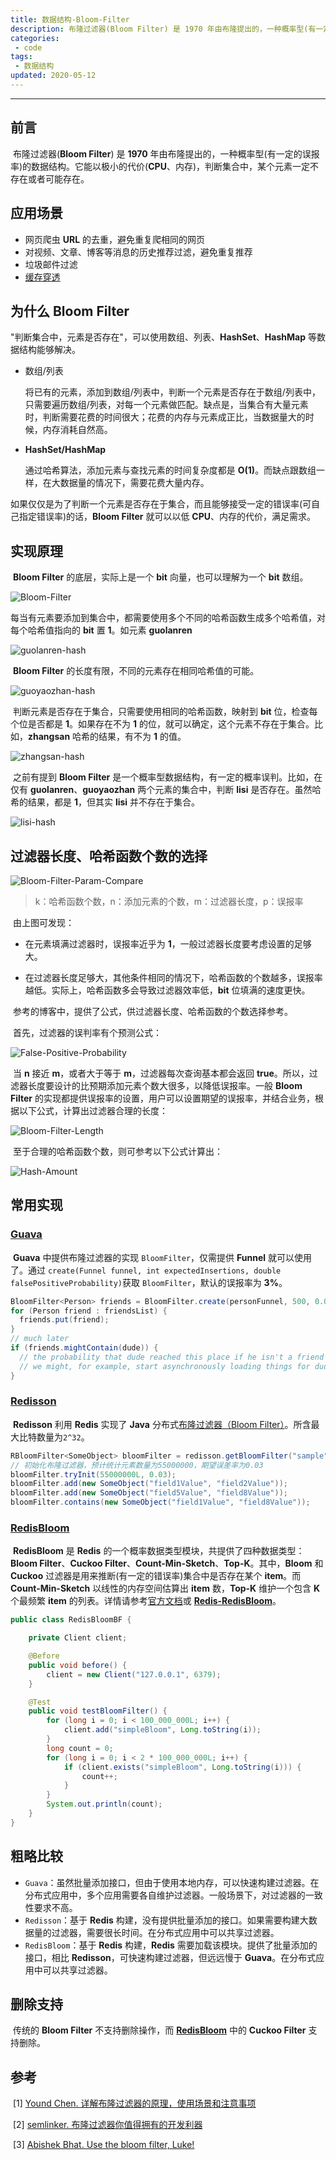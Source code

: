 ```yaml
---
title: 数据结构-Bloom-Filter
description: 布隆过滤器(Bloom Filter) 是 1970 年由布隆提出的，一种概率型(有一定的误报率)的数据结构。它能以极小的代价(CPU、内存)，判断集合中，某个元素一定不存在或者可能存在。
categories: 
 - code
tags:
 - 数据结构
updated: 2020-05-12
---
```


------

## 前言

​	布隆过滤器(**Bloom Filter**) 是 **1970** 年由布隆提出的，一种概率型(有一定的误报率)的数据结构。它能以极小的代价(**CPU**、内存)，判断集合中，某个元素一定不存在或者可能存在。

## 应用场景

- 网页爬虫 **URL** 的去重，避免重复爬相同的网页
- 对视频、文章、博客等消息的历史推荐过滤，避免重复推荐
- 垃圾邮件过滤
- [缓存穿透](https://found.guolanren.online/code/2020/05/06/Redis-缓存问题与解决)

## 为什么 Bloom Filter

​	"判断集合中，元素是否存在"，可以使用数组、列表、**HashSet**、**HashMap** 等数据结构能够解决。

- 数组/列表

  将已有的元素，添加到数组/列表中，判断一个元素是否存在于数组/列表中，只需要遍历数组/列表，对每一个元素做匹配。缺点是，当集合有大量元素时，判断需要花费的时间很大；花费的内存与元素成正比，当数据量大的时候，内存消耗自然高。

- **HashSet/HashMap**

  通过哈希算法，添加元素与查找元素的时间复杂度都是 **O(1)**。而缺点跟数组一样，在大数据量的情况下，需要花费大量内存。


​	如果仅仅是为了判断一个元素是否存在于集合，而且能够接受一定的错误率(可自己指定错误率)的话，**Bloom Filter** 就可以以低 **CPU**、内存的代价，满足需求。

## 实现原理

​	**Bloom Filter** 的底层，实际上是一个 **bit** 向量，也可以理解为一个 **bit** 数组。

![Bloom-Filter](https://github.com/guolanren/gallery/blob/master/found/2020-05-07-%E5%B8%83%E9%9A%86%E8%BF%87%E6%BB%A4%E5%99%A8/Bloom-Filter.png?raw=true)

​	每当有元素要添加到集合中，都需要使用多个不同的哈希函数生成多个哈希值，对每个哈希值指向的 **bit** 置 **1**。如元素 **guolanren**

![guolanren-hash](https://github.com/guolanren/gallery/blob/master/found/2020-05-07-%E5%B8%83%E9%9A%86%E8%BF%87%E6%BB%A4%E5%99%A8/guolanren-hash.png?raw=true)

​	**Bloom Filter** 的长度有限，不同的元素存在相同哈希值的可能。

![guoyaozhan-hash](https://github.com/guolanren/gallery/blob/master/found/2020-05-07-%E5%B8%83%E9%9A%86%E8%BF%87%E6%BB%A4%E5%99%A8/guoyaozhan-hash.png?raw=true)

​	判断元素是否存在于集合，只需要使用相同的哈希函数，映射到 **bit** 位，检查每个位是否都是 **1**。如果存在不为 **1** 的位，就可以确定，这个元素不存在于集合。比如，**zhangsan** 哈希的结果，有不为 **1** 的值。

![zhangsan-hash](https://github.com/guolanren/gallery/blob/master/found/2020-05-07-%E5%B8%83%E9%9A%86%E8%BF%87%E6%BB%A4%E5%99%A8/zhangsan-hash.png?raw=true)

​	之前有提到 **Bloom Filter** 是一个概率型数据结构，有一定的概率误判。比如，在仅有 **guolanren**、**guoyaozhan** 两个元素的集合中，判断 **lisi** 是否存在。虽然哈希的结果，都是 **1**，但其实 **lisi** 并不存在于集合。

![lisi-hash](https://github.com/guolanren/gallery/blob/master/found/2020-05-07-%E5%B8%83%E9%9A%86%E8%BF%87%E6%BB%A4%E5%99%A8/lisi-hash.png?raw=true)

## 过滤器长度、哈希函数个数的选择

![Bloom-Filter-Param-Compare](https://github.com/guolanren/gallery/blob/master/found/2020-05-07-%E5%B8%83%E9%9A%86%E8%BF%87%E6%BB%A4%E5%99%A8/Bloom-Filter-Param-Compare.png?raw=true)
> k：哈希函数个数，n：添加元素的个数，m：过滤器长度，p：误报率

​	由上图可发现：

- 在元素填满过滤器时，误报率近乎为 **1**，一般过滤器长度要考虑设置的足够大。

- 在过滤器长度足够大，其他条件相同的情况下，哈希函数的个数越多，误报率越低。实际上，哈希函数多会导致过滤器效率低，**bit** 位填满的速度更快。

​	参考的博客中，提供了公式，供过滤器长度、哈希函数的个数选择参考。

​	首先，过滤器的误判率有个预测公式：

![False-Positive-Probability](https://github.com/guolanren/gallery/blob/master/found/2020-05-07-%E5%B8%83%E9%9A%86%E8%BF%87%E6%BB%A4%E5%99%A8/False-Positive-Probability.png?raw=true)

​	当 **n** 接近 **m**，或者大于等于 **m**，过滤器每次查询基本都会返回 **true**。所以，过滤器长度要设计的比预期添加元素个数大很多，以降低误报率。一般 **Bloom Filter** 的实现都提供误报率的设置，用户可以设置期望的误报率，并结合业务，根据以下公式，计算出过滤器合理的长度：

![Bloom-Filter-Length](https://github.com/guolanren/gallery/blob/master/found/2020-05-07-%E5%B8%83%E9%9A%86%E8%BF%87%E6%BB%A4%E5%99%A8/Bloom-Filter-Length.png?raw=true)

​	至于合理的哈希函数个数，则可参考以下公式计算出：

![Hash-Amount](https://github.com/guolanren/gallery/blob/master/found/2020-05-07-%E5%B8%83%E9%9A%86%E8%BF%87%E6%BB%A4%E5%99%A8/Hash-Amount.png?raw=true)

## 常用实现

### 		[Guava](<https://github.com/google/guava/wiki/HashingExplained#bloomfilter>)

​	**Guava** 中提供布隆过滤器的实现 `BloomFilter`，仅需提供 **Funnel** 就可以使用了。通过 `create(Funnel funnel, int expectedInsertions, double falsePositiveProbability)`获取 `BloomFilter`，默认的误报率为 **3%**。

```java
BloomFilter<Person> friends = BloomFilter.create(personFunnel, 500, 0.01);
for (Person friend : friendsList) {
  friends.put(friend);
}
// much later
if (friends.mightContain(dude)) {
  // the probability that dude reached this place if he isn't a friend is 1%
  // we might, for example, start asynchronously loading things for dude while we do a more expensive exact check
}
```

### [Redisson](<https://github.com/redisson/redisson/wiki/6.-%E5%88%86%E5%B8%83%E5%BC%8F%E5%AF%B9%E8%B1%A1#68-%E5%B8%83%E9%9A%86%E8%BF%87%E6%BB%A4%E5%99%A8bloom-filter>)

​	**Redisson** 利用 **Redis** 实现了 **Java** 分布式[布隆过滤器（Bloom Filter）](http://static.javadoc.io/org.redisson/redisson/3.10.0/org/redisson/api/RBloomFilter.html)。所含最大比特数量为`2^32`。

```java
RBloomFilter<SomeObject> bloomFilter = redisson.getBloomFilter("sample");
// 初始化布隆过滤器，预计统计元素数量为55000000，期望误差率为0.03
bloomFilter.tryInit(55000000L, 0.03);
bloomFilter.add(new SomeObject("field1Value", "field2Value"));
bloomFilter.add(new SomeObject("field5Value", "field8Value"));
bloomFilter.contains(new SomeObject("field1Value", "field8Value"));
```

### 		[RedisBloom](<https://redisbloom.io/>)

​	**RedisBloom** 是 **Redis** 的一个概率数据类型模块，共提供了四种数据类型：**Bloom Filter**、**Cuckoo Filter**、**Count-Min-Sketch**、**Top-K**。其中，**Bloom** 和 **Cuckoo** 过滤器是用来推断(有一定的错误率)集合中是否存在某个 **item**。而 **Count-Min-Sketch** 以线性的内存空间估算出 **item** 数，**Top-K** 维护一个包含 **K** 个最频繁 **item** 的列表。详情请参考[官方文档](<https://redisbloom.io/>)或 [**Redis-RedisBloom**](<https://found.guolanren.online/code/2020/05/06/Redis-RedisBloom/>)。

```java
public class RedisBloomBF {

    private Client client;

    @Before
    public void before() {
        client = new Client("127.0.0.1", 6379);
    }

    @Test
    public void testBloomFilter() {
        for (long i = 0; i < 100_000_000L; i++) {
            client.add("simpleBloom", Long.toString(i));
        }
        long count = 0;
        for (long i = 0; i < 2 * 100_000_000L; i++) {
            if (client.exists("simpleBloom", Long.toString(i))) {
                count++;
            }
        }
        System.out.println(count);
    }
}
```

## 粗略比较

- `Guava`：虽然批量添加接口，但由于使用本地内存，可以快速构建过滤器。在分布式应用中，多个应用需要各自维护过滤器。一般场景下，对过滤器的一致性要求不高。
- `Redisson`：基于 **Redis** 构建，没有提供批量添加的接口。如果需要构建大数据量的过滤器，需要很长时间。在分布式应用中可以共享过滤器。
- `RedisBloom`：基于 **Redis** 构建，**Redis** 需要加载该模块。提供了批量添加的接口，相比 **Redisson**，可快速构建过滤器，但远远慢于 **Guava**。在分布式应用中可以共享过滤器。

## 删除支持

​	传统的 **Bloom Filter** 不支持删除操作，而 [**RedisBloom**](<https://found.guolanren.online/code/2020/05/06/Redis-RedisBloom/>) 中的 **Cuckoo Filter** 支持删除。

## 参考

​	\[1\] [Yound Chen. 详解布隆过滤器的原理，使用场景和注意事项](<https://zhuanlan.zhihu.com/p/43263751>)

​	\[2\] [semlinker. 布隆过滤器你值得拥有的开发利器](<https://segmentfault.com/a/1190000021136424>)

​	\[3\] [Abishek Bhat. Use the bloom filter, Luke!](<https://www.semantics3.com/blog/use-the-bloom-filter-luke-b59fd0839fc4/>)